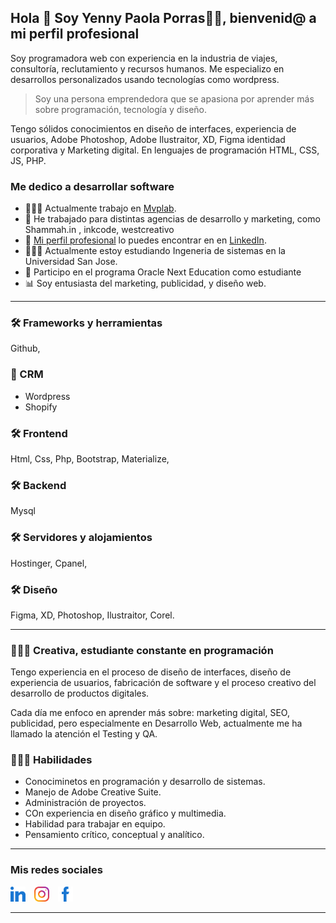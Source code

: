 ## Hola 🤖 Soy Yenny Paola Porras👋🏻, bienvenid@ a mi perfil profesional

Soy programadora web con experiencia en la industria de viajes, consultoría, reclutamiento y recursos humanos. 
Me especializo en desarrollos personalizados usando tecnologías como wordpress.

> Soy una persona emprendedora que se apasiona por aprender más sobre programación, tecnología y diseño. 

Tengo sólidos conocimientos en diseño de interfaces, experiencia de usuarios, Adobe Photoshop, Adobe Ilustraitor, XD, Figma identidad corporativa y Marketing digital.
En lenguajes de programación HTML, CSS, JS, PHP.

### Me dedico a desarrollar software

- 👨🏻‍💻 Actualmente trabajo en [Mvplab](https://mvplab.co/).
- 💼 He trabajado para distintas agencias de desarrollo y marketing, como Shammah.in , inkcode, westcreativo
- 🤺 [Mi perfil profesional](https://www.linkedin.com/in/paola-porras-rueda/) lo puedes encontrar en  en [LinkedIn](https://www.linkedin.com/in/paola-porras-rueda/).
- 👨🏻‍🔬 Actualmente estoy estudiando Ingeneria de sistemas en la Universidad San Jose.
- 📓 Participo en el programa Oracle Next Education como estudiante
- 📊 Soy entusiasta del marketing, publicidad, y diseño web.

---

### 🛠 Frameworks y herramientas
Github, 
### 🚀 CRM

- Wordpress
- Shopify
  

### 🛠 Frontend
Html, Css, Php, Bootstrap, Materialize, 

### 🛠 Backend
Mysql

### 🛠 Servidores y alojamientos
Hostinger, Cpanel,

### 🛠 Diseño
Figma, XD, Photoshop, Ilustraitor, Corel.


---

### 👨🏻‍🎨 Creativa, estudiante constante en programación

Tengo experiencia en el proceso de diseño de interfaces, diseño de experiencia de usuarios, fabricación de software y el proceso creativo del desarrollo de productos digitales.

Cada día me enfoco en aprender más sobre: marketing digital, SEO, publicidad, pero especialmente en Desarrollo Web, actualmente me ha llamado la atención el Testing y QA.

### 👨🏻‍🚀 Habilidades

- Conociminetos en programación y desarrollo de sistemas.
- Manejo de Adobe Creative Suite.
- Administración de proyectos.
- COn experiencia en diseño gráfico y multimedia.
- Habilidad para trabajar en equipo.
- Pensamiento crítico, conceptual y analítico.

---

### Mis redes sociales

[<img src='https://github.com/lgzarturo/lgzarturo/raw/master/assets/linkedin.png' alt='LinkedIn' width='24' style='width:24px; margin-right: 10px;'/>](https://www.linkedin.com/in/paola-porras-rueda/)
[<img src='https://github.com/lgzarturo/lgzarturo/raw/master/assets/instagram.png' alt='instagram' width='24' style='width:24px; margin-right: 10px;'/>](https://www.instagram.com/ypaolaporrasr/)
[<img src='https://github.com/lgzarturo/lgzarturo/raw/master/assets/facebook.png' alt='Facebook' width='24' style='width:24px; margin-right: 10px;'/>](https://www.facebook.com/ypaolaporrasr)

---


